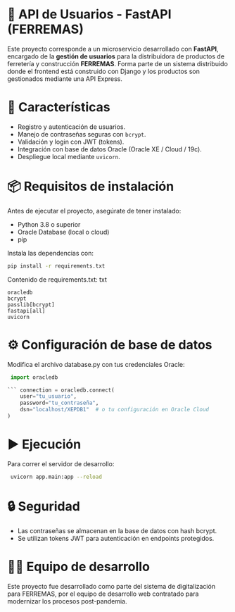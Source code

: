 # 🚀 API de Usuarios - FastAPI (FERREMAS)
Este proyecto corresponde a un microservicio desarrollado con **FastAPI**, encargado de la **gestión de usuarios** para la distribuidora de productos de ferretería y construcción **FERREMAS**. Forma parte de un sistema distribuido donde el frontend está construido con Django y los productos son gestionados mediante una API Express.

# 🚀 Características

* Registro y autenticación de usuarios.
* Manejo de contraseñas seguras con `bcrypt`.
* Validación y login con JWT (tokens).
* Integración con base de datos Oracle (Oracle XE / Cloud / 19c).
* Despliegue local mediante `uvicorn`.

# 📦 Requisitos de instalación

Antes de ejecutar el proyecto, asegúrate de tener instalado:

* Python 3.8 o superior
* Oracle Database (local o cloud)
* pip

Instala las dependencias con:

```bash
pip install -r requirements.txt
```
Contenido de requirements.txt:
txt
```
oracledb
bcrypt
passlib[bcrypt]
fastapi[all]
uvicorn
```
# ⚙️ Configuración de base de datos
Modifica el archivo database.py con tus credenciales Oracle:
``` python
 import oracledb

``` connection = oracledb.connect(
    user="tu_usuario",
    password="tu_contraseña",
    dsn="localhost/XEPDB1"  # o tu configuración en Oracle Cloud
)
```
# ▶️ Ejecución
Para correr el servidor de desarrollo:
``` bash
 uvicorn app.main:app --reload
```
# 🔒 Seguridad
* 	Las contraseñas se almacenan en la base de datos con hash bcrypt.
*	Se utilizan tokens JWT para autenticación en endpoints protegidos.
# 🧑‍💻 Equipo de desarrollo

Este proyecto fue desarrollado como parte del sistema de digitalización para FERREMAS, por el equipo de desarrollo web contratado para modernizar los procesos post-pandemia.
